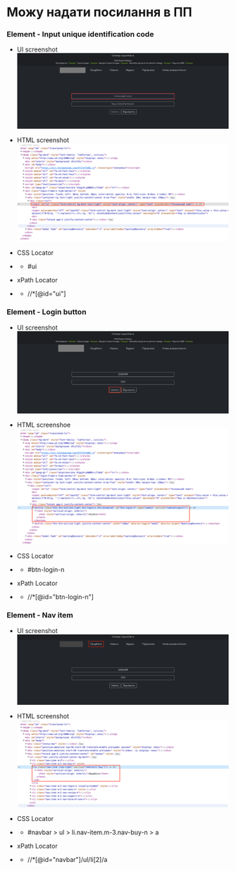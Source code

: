 # Можу надати посилання в ПП

### Element - Input unique identification code

- UI screenshot
![img.png](img.png)
- HTML screenshot 
![img_1.png](img_1.png)
- CSS Locator
- - #ui

- xPath Locator

- - //*[@id="ui"]

### Element - Login button

- UI screenshot
![img_2.png](img_2.png)
- HTML screenshoе
![img_3.png](img_3.png)
- CSS Locator
- - #btn-login-n

- xPath Locator
- - //*[@id="btn-login-n"]


### Element - Nav item

- UI screenshot
![img_4.png](img_4.png)
- HTML screenshot
![img_5.png](img_5.png)
- CSS Locator
- - #navbar > ul > li.nav-item.m-3.nav-buy-n > a

- xPath Locator
- - //*[@id="navbar"]/ul/li[2]/a